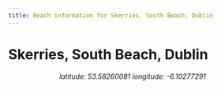```yaml
---
title: Beach information for Skerries, South Beach, Dublin
---
```

# Skerries, South Beach, Dublin 

<div align="center"><i>latitude: 53.58260081 longitude: -6.10277291</i></div>